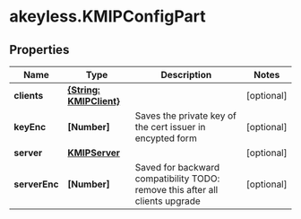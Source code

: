 # akeyless.KMIPConfigPart

## Properties

Name | Type | Description | Notes
------------ | ------------- | ------------- | -------------
**clients** | [**{String: KMIPClient}**](KMIPClient.md) |  | [optional] 
**keyEnc** | **[Number]** | Saves the private key of the cert issuer in encypted form | [optional] 
**server** | [**KMIPServer**](KMIPServer.md) |  | [optional] 
**serverEnc** | **[Number]** | Saved for backward compatibility TODO: remove this after all clients upgrade | [optional] 


